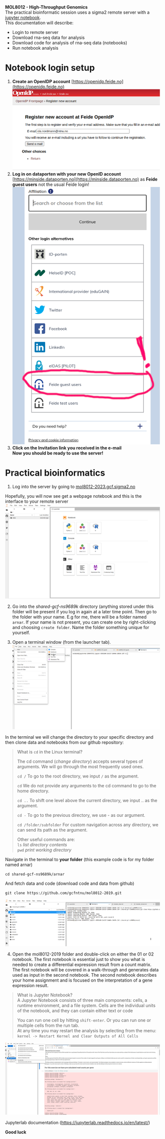 **MOL8012 - High-Throughput Genomics**  
The practical bioinformatic session uses a sigma2 remote server with a [jupyter notebook](https://jupyter.org/).  
This documentation will describe:  
* Login to remote server
* Download rna-seq data for analysis
* Download code for analysis of rna-seq data (notebooks)
* Run notebook analysis 

# Notebook login setup
1) **Create an OpenIDP account** [https://openidp.feide.no](https://openidp.feide.no)
![alt text](screenshots/openid.png)
2) **Log in on dataporten with your new OpenID account** [https://minside.dataporten.no](https://minside.dataporten.no) as **Feide guest users** not the usual Feide login!
![alt text](screenshots/feide_guest.png)
3) **Click on the Invitation link you received in the e-mail**     
**Now you should be ready to use the server!**  



# Practical bioinformatics

1. Log into the server by going to [mol8012-2023.gcf.sigma2.no](https://mol8012-2023.gcf.sigma2.no)


Hopefully, you will now see get a webpage notebook and this is the interface to your remote server
![alt text](screenshots/login.png)

2. Go into the *shared-gcf-ns9689k* directory (anything stored under this folder will be present if you log in again at a later time point. Then go to the folder with your name. E.g for me, there will be a folder named `arnar`. If your name is not present, you can create one by right-clicking and choosing `create folder`. Name the folder something unique for yourself.

3. Open a terminal window (from the launcher tab).
![alt text](screenshots/terminal.png)

In the terminal we will change the directory to your specific directory and then clone data and notebooks from our github repository:
>What is `cd` in the Linux terminal?
>
>The cd command (_change directory_) accepts several types of arguments. We will go through the most frequently used ones.
>
> `cd /`
>To go to the root directory, we input `/` as the argument.
>
> `cd`
>We do not provide any arguments to the cd command to go to the home directory.
>
> `cd ..`
>To shift one level above the current directory, we input .. as the argument.
>
> `cd -`
>To go to the previous directory, we use - as our argument.
>
> `cd /folder/subfolder`
>For custom navigation across any directory, we can send its path as the argument.
>
> Other useful commands are:  
>  `ls` 
>_list directory contents_  
> `pwd`
>_print working directory_

Navigate in the terminal to **your folder** (this example code is for my folder named arnar)
```
cd shared-gcf-ns9689k/arnar
```
And fetch data and code (download code and data from github) 
```
git clone https://github.com/gcfntnu/mol8012-2019.git
```

![alt text](screenshots/git_clone.png)


4. Open the mol8012-2019 folder and double-click on either the 01 or 02 notebook. The first notebook is essential just to show you what is needed to create a differential expression result from a count matrix. The first notebook will be covered in a walk-through and generates data used as input in the second notebook. The second notebook describes your home assignment and is focused on the interpretation of a gene expression result.

>What is Jupyter Notebook?  
>A Jupyter Notebook consists of three main components: cells, a runtime environment, and a file system. Cells are the individual units of the notebook, and they can contain either text or code
>
>You can run one cell by hitting `shift-enter`. Or you can run one or multiple cells from the run tab.  
>At any time you may restart the analysis by selecting from the menu: `kernel -> Restart Kernel and Clear Outputs of All Cells`

![alt text](screenshots/notebook_run.png)

Jupyterlab documentation (https://jupyterlab.readthedocs.io/en/latest/)

**Good luck**
